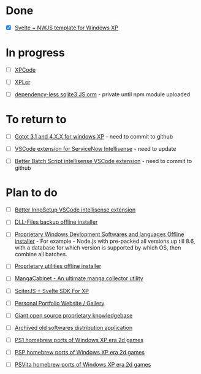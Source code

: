 # Done
- [x] [Svelte + NWJS template for Windows XP](https://github.com/RenOosuke/SvelteAndNWJSForWindowsXP)

# In progress
- [ ] [XPCode](https://github.com/RenOosuke/XPCode)

- [ ] [XPLor](https://github.com/RenOosuke/xplor)

- [ ] [dependency-less sqlite3 JS orm](#) - private until npm module uploaded

# To return to
- [ ] [Gotot 3.1 and 4.X.X for windows XP](#) - need to commit to github

- [ ] [VSCode extension for ServiceNow Intellisense](https://marketplace.visualstudio.com/items?itemName=OosukeRen.servicenow-tables-intellisense) - need to update

- [ ] [Better Batch Script intellisense VSCode extension](#) - need to commit to github

# Plan to do
- [ ] [Better InnoSetup VSCode intellisense extension](#)

- [ ] [DLL-Files backup offline installer](#)

- [ ] [Proprietary Windows Devlopment Softwares and languages Offline installer](#) - For example - Node.js with pre-packed all versions up till 8.6, with a database for which version is supported by which OS, then combine all batches.

- [ ] [Proprietary utilities offline installer](#)

- [ ] [MangaCabinet - An ultimate manga collector utility](#)

- [ ] [SciterJS + Svelte SDK For XP](#)

- [ ] [Personal Portfolio Website / Gallery](#)

- [ ] [Giant open source proprietary knowledgebase](#)

- [ ] [Archived old softwares distribution application](#)

- [ ] [PS1 homebrew ports of Windows XP era 2d games]($)

- [ ] [PSP homebrew ports of Windows XP era 2d games]($)

- [ ] [PSVita homebrew ports of Windows XP era 2d games]($)
